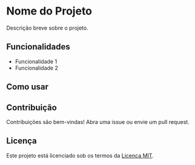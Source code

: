 # Nome do Projeto
Descrição breve sobre o projeto.

## Funcionalidades
- Funcionalidade 1
- Funcionalidade 2

## Como usar


## Contribuição
Contribuições são bem-vindas! Abra uma issue ou envie um pull request.

## Licença
Este projeto está licenciado sob os termos da [Licença MIT](LICENSE).
